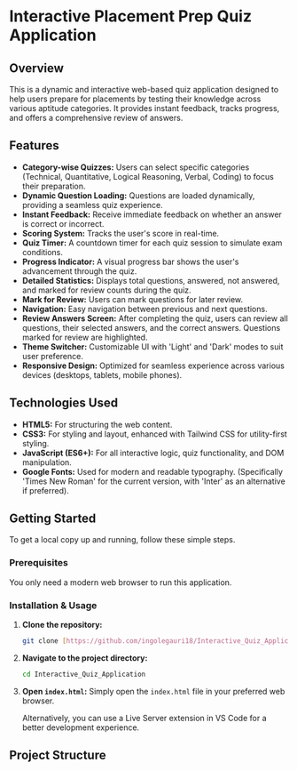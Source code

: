 # Interactive Placement Prep Quiz Application

## Overview

This is a dynamic and interactive web-based quiz application designed to help users prepare for placements by testing their knowledge across various aptitude categories. It provides instant feedback, tracks progress, and offers a comprehensive review of answers.

## Features

* **Category-wise Quizzes:** Users can select specific categories (Technical, Quantitative, Logical Reasoning, Verbal, Coding) to focus their preparation.
* **Dynamic Question Loading:** Questions are loaded dynamically, providing a seamless quiz experience.
* **Instant Feedback:** Receive immediate feedback on whether an answer is correct or incorrect.
* **Scoring System:** Tracks the user's score in real-time.
* **Quiz Timer:** A countdown timer for each quiz session to simulate exam conditions.
* **Progress Indicator:** A visual progress bar shows the user's advancement through the quiz.
* **Detailed Statistics:** Displays total questions, answered, not answered, and marked for review counts during the quiz.
* **Mark for Review:** Users can mark questions for later review.
* **Navigation:** Easy navigation between previous and next questions.
* **Review Answers Screen:** After completing the quiz, users can review all questions, their selected answers, and the correct answers. Questions marked for review are highlighted.
* **Theme Switcher:** Customizable UI with 'Light' and 'Dark' modes to suit user preference.
* **Responsive Design:** Optimized for seamless experience across various devices (desktops, tablets, mobile phones).

## Technologies Used

* **HTML5:** For structuring the web content.
* **CSS3:** For styling and layout, enhanced with Tailwind CSS for utility-first styling.
* **JavaScript (ES6+):** For all interactive logic, quiz functionality, and DOM manipulation.
* **Google Fonts:** Used for modern and readable typography. (Specifically 'Times New Roman' for the current version, with 'Inter' as an alternative if preferred).

## Getting Started

To get a local copy up and running, follow these simple steps.

### Prerequisites

You only need a modern web browser to run this application.

### Installation & Usage

1.  **Clone the repository:**
    ```bash
    git clone [https://github.com/ingolegauri18/Interactive_Quiz_Application.git](https://github.com/ingolegauri18/Interactive_Quiz_Application.git)
    ```

2.  **Navigate to the project directory:**
    ```bash
    cd Interactive_Quiz_Application
    ```

3.  **Open `index.html`:**
    Simply open the `index.html` file in your preferred web browser.

    Alternatively, you can use a Live Server extension in VS Code for a better development experience.

## Project Structure

